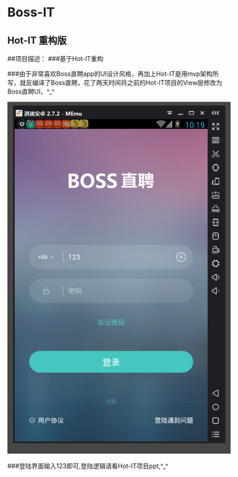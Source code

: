 Boss-IT 
====  


Hot-IT 重构版
-------  

##项目描述：
###基于Hot-IT重构

###由于非常喜欢Boss直聘app的UI设计风格，再加上Hot-IT是用mvp架构所写，就反编译了Boss直聘，花了两天时间将之前的Hot-IT项目的View层修改为Boss直聘UI，^_^

![](https://github.com/nba048/Sole/blob/master/app/1.png)

###登陆界面输入123即可,登陆逻辑请看Hot-IT项目ppt,^_^
